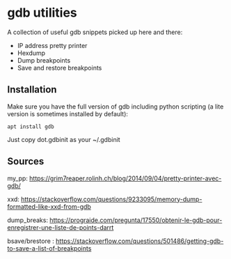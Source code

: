 # gdb utilities

A collection of useful gdb snippets picked up here and there:

- IP address pretty printer
- Hexdump
- Dump breakpoints
- Save and restore breakpoints

## Installation

Make sure you have the full version of gdb including python scripting (a lite
version is sometimes installed by default):
```
apt install gdb
```

Just copy dot.gdbinit as your ~/.gdbinit

## Sources

my_pp:
https://grim7reaper.rolinh.ch/blog/2014/09/04/pretty-printer-avec-gdb/

xxd:
https://stackoverflow.com/questions/9233095/memory-dump-formatted-like-xxd-from-gdb

dump_breaks:
https://prograide.com/pregunta/17550/obtenir-le-gdb-pour-enregistrer-une-liste-de-points-darrt

bsave/brestore :
https://stackoverflow.com/questions/501486/getting-gdb-to-save-a-list-of-breakpoints
